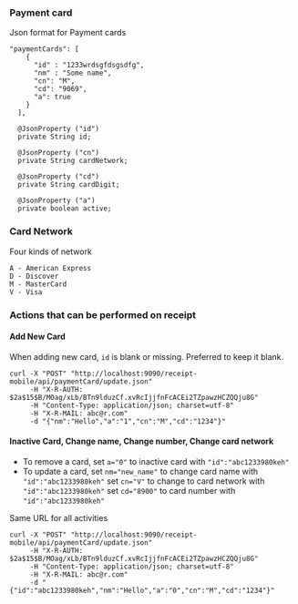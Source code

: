 ### Payment card

Json format for Payment cards

    "paymentCards": [
        {
          "id" : "1233wrdsgfdsgsdfg",
          "nm" : "Some name",
          "cn": "M",
          "cd": "9069",
          "a": true                      
        }
      ],   
      
      @JsonProperty ("id")
      private String id;
  
      @JsonProperty ("cn")
      private String cardNetwork;
  
      @JsonProperty ("cd")
      private String cardDigit;
  
      @JsonProperty ("a")
      private boolean active;
      
### Card Network

Four kinds of network
      
    A - American Express
    D - Discover
    M - MasterCard
    V - Visa      

### Actions that can be performed on receipt

#### Add New Card

When adding new card, `id` is blank or missing. Preferred to keep it blank.

    curl -X "POST" "http://localhost:9090/receipt-mobile/api/paymentCard/update.json"
         -H "X-R-AUTH: $2a$15$B/MOag/xLb/BTn9lduzCf.xvRcIjjfnFcACEi2TZpawzHCZQQju8G" 
         -H "Content-Type: application/json; charset=utf-8"
         -H "X-R-MAIL: abc@r.com" 
         -d "{"nm":"Hello","a":"1","cn":"M","cd":"1234"}"

#### Inactive Card, Change name, Change number, Change card network

- To remove a card, set `a="0"` to inactive card with `"id":"abc1233980keh"`
- To update a card,
        set `nm="new_name"` to change card name with `"id":"abc1233980keh"`
        set `cn="V"` to change to card network with `"id":"abc1233980keh"`
        set `cd="8900"` to card number with `"id":"abc1233980keh"`

Same URL for all activities 

    curl -X "POST" "http://localhost:9090/receipt-mobile/api/paymentCard/update.json"
         -H "X-R-AUTH: $2a$15$B/MOag/xLb/BTn9lduzCf.xvRcIjjfnFcACEi2TZpawzHCZQQju8G" 
         -H "Content-Type: application/json; charset=utf-8"
         -H "X-R-MAIL: abc@r.com" 
         -d "{"id":"abc1233980keh","nm":"Hello","a":"0","cn":"M","cd":"1234"}"
